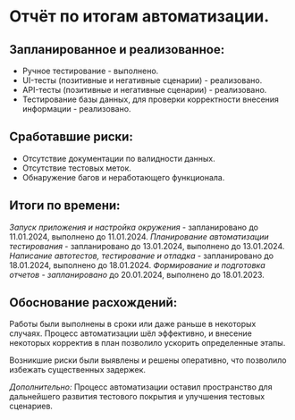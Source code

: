 # **Отчёт по итогам автоматизации.**


## **Запланированное и реализованное:**

 - Ручное тестирование - выполнено.
 - UI-тесты (позитивные и негативные сценарии) - реализовано.
 - API-тесты (позитивные и негативные сценарии) - реализовано.
 - Тестирование базы данных, для проверки корректности внесения информации - реализовано.


## **Сработавшие риски:**

 - Отсутствие документации по валидности данных.
 - Отсутствие тестовых меток.
 - Обнаружение багов и неработающего функционала.


## **Итоги по времени:**

_Запуск приложения и настройка окружения_ - запланировано до 11.01.2024, выполнено до 11.01.2024.
_Планирование автоматизации тестирования_ - запланировано до 13.01.2024, выполнено до 13.01.2024.
_Написание автотестов, тестирование и отладка_ - запланировано до 18.01.2024, выполнено до 18.01.2024.
_Формирование и подготовка отчетов - запланировано_ до 20.01.2024, выполнено до 18.01.2023.


## **Обоснование расхождений:**

Работы были выполнены в сроки или даже раньше в некоторых случаях. Процесс автоматизации шёл эффективно, 
и внесение некоторых корректив в план позволило ускорить определенные этапы.

Возникшие риски были выявлены и решены оперативно, что позволило избежать существенных задержек.

  _Дополнительно:_
  Процесс автоматизации оставил пространство для дальнейшего развития тестового покрытия и улучшения тестовых сценариев.
